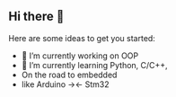 ## Hi there 👋



Here are some ideas to get you started:

- 🔭 I’m currently working on OOP
- 🌱 I’m currently learning Python, C/C++,
- On the road to embedded
- like Arduino -><- Stm32
